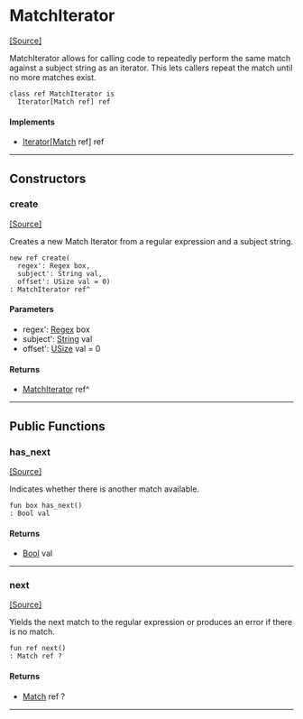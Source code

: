 # MatchIterator
<span class="source-link">[[Source]](src/regex/match_iterator.md#L1)</span>

MatchIterator allows for calling code to repeatedly perform the same match
against a subject string as an iterator. This lets callers repeat the match 
until no more matches exist.


```pony
class ref MatchIterator is
  Iterator[Match ref] ref
```

#### Implements

* [Iterator](builtin-Iterator.md)\[[Match](regex-Match.md) ref\] ref

---

## Constructors

### create
<span class="source-link">[[Source]](src/regex/match_iterator.md#L11)</span>


Creates a new Match Iterator from a regular expression and a subject 
string. 


```pony
new ref create(
  regex': Regex box,
  subject': String val,
  offset': USize val = 0)
: MatchIterator ref^
```
#### Parameters

*   regex': [Regex](regex-Regex.md) box
*   subject': [String](builtin-String.md) val
*   offset': [USize](builtin-USize.md) val = 0

#### Returns

* [MatchIterator](regex-MatchIterator.md) ref^

---

## Public Functions

### has_next
<span class="source-link">[[Source]](src/regex/match_iterator.md#L20)</span>


Indicates whether there is another match available.


```pony
fun box has_next()
: Bool val
```

#### Returns

* [Bool](builtin-Bool.md) val

---

### next
<span class="source-link">[[Source]](src/regex/match_iterator.md#L31)</span>


Yields the next match to the regular expression or produces
an error if there is no match.


```pony
fun ref next()
: Match ref ?
```

#### Returns

* [Match](regex-Match.md) ref ?

---

